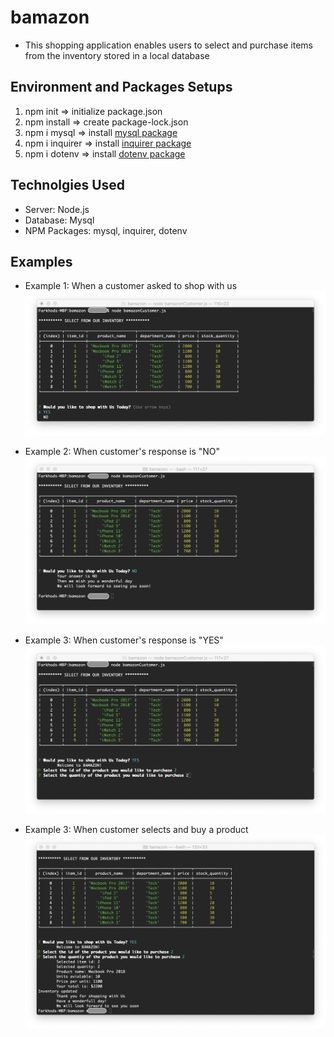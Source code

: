 # bamazon
- This shopping application enables users to select and purchase items from the inventory stored in a local database  


## Environment and Packages Setups
1. npm init    => initialize package.json 
2. npm install => create package-lock.json
3. npm i mysql => install [mysql package](https://www.npmjs.com/package/mysql)
4. npm i inquirer => install [inquirer package](https://www.npmjs.com/package/inquirer)
5. npm i dotenv => install [dotenv package](https://www.npmjs.com/package/dotenv)


## Technolgies Used 
* Server: Node.js
* Database: Mysql
* NPM Packages: mysql, inquirer, dotenv

## Examples 
* Example 1: When a customer asked to shop with us
![Example-1](/screenshots-examples/example-1.png)

* Example 2: When customer's response is "NO"
![Example-2](/screenshots-examples/example-2.png)

* Example 3: When customer's response is "YES"
![Example-3](/screenshots-examples/example-3.png)

* Example 3: When customer selects and buy a product
![Example-3](/screenshots-examples/example-4.png)
    
    


    

